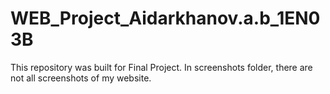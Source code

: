 # WEB_Project_Aidarkhanov.a.b_1EN03B
This repository was built for Final Project.
In screenshots folder, there are not all screenshots of my website. 
